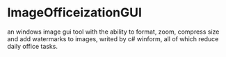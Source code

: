 # ImageOfficeizationGUI
an windows image gui tool with the ability to format, zoom, compress size and add watermarks to images, writed by c# winform, all of which reduce daily office tasks.
